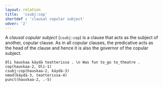 ```yaml
---
layout: relation
title:  'csubj:cop'
shortdef : 'clausal copular subject'
udver: '2'
---
```


A *clausal copular subject* (`csubj:cop`) is a clause that acts as the
subject of another, copular clause. As in all copular clauses, the
predicative acts as the head of the clause and hence it is also the
governor of the copular subject.

<!-- TODO: Replace the Finnish Example with a Turkish one. -->

~~~ sdparse
Oli hauskaa käydä teatterissa . \n Was fun to_go to_theatre .
cop(hauskaa-2, Oli-1)
csubj:cop(hauskaa-2, käydä-3)
nmod(käydä-3, teatterissa-4)
punct(hauskaa-2, .-5)
~~~

<!-- Interlanguage links updated St lis 3 20:58:48 CET 2021 -->
